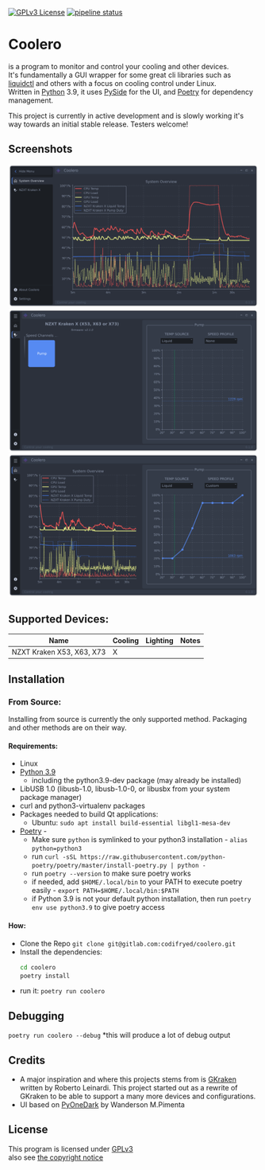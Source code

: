 [![GPLv3 License](https://img.shields.io/badge/License-GPL%20v3-yellow.svg)](https://opensource.org/licenses/)
[![pipeline status](https://gitlab.com/codifryed/coolero/badges/main/pipeline.svg)](https://gitlab.com/codifryed/coolero/pipelines)

# Coolero

is a program to monitor and control your cooling and other devices.  
It's fundamentally a GUI wrapper for some great cli libraries such
as [liquidctl](https://github.com/liquidctl/liquidctl) and others with a focus on cooling control under Linux.  
Written in [Python](https://www.python.org/) 3.9, it uses [PySide](https://wiki.qt.io/Qt_for_Python) for the UI,
and [Poetry](https://python-poetry.org/) for dependency management.

This project is currently in active development and is slowly working it's way towards an initial stable release.
Testers welcome!

## Screenshots

![Open Overview](screenshots/open-overview.png)
![Speed Channel](screenshots/speed-channel.png)
![Overview Customer Profile](screenshots/overview-custom-profile.png)

## Supported Devices:

| Name | Cooling | Lighting | Notes |
|------|---------|----------|-------|
| NZXT Kraken X53, X63, X73 | X |  | |

## Installation

### From Source:

Installing from source is currently the only supported method. Packaging and other methods are on their way.

#### Requirements:

* Linux
* [Python 3.9](https://www.python.org/)
  * including the python3.9-dev package (may already be installed)
* LibUSB 1.0 (libusb-1.0, libusb-1.0-0, or libusbx from your system package manager)
* curl and python3-virtualenv packages
* Packages needed to build Qt applications: 
  * Ubuntu: ```sudo apt install build-essential libgl1-mesa-dev```
* [Poetry](https://python-poetry.org/) -
    * Make sure `python` is symlinked to your python3 installation - `alias python=python3`
    * run `curl -sSL https://raw.githubusercontent.com/python-poetry/poetry/master/install-poetry.py | python -`
    * run `poetry --version` to make sure poetry works
    * if needed, add `$HOME/.local/bin` to your PATH to execute poetry easily - `export PATH=$HOME/.local/bin:$PATH`
    * if Python 3.9 is not your default python installation, then run `poetry env use python3.9` to give poetry access

#### How:

* Clone the Repo `git clone git@gitlab.com:codifryed/coolero.git`
* Install the dependencies:
    ```bash
    cd coolero
    poetry install
    ```
* run it: `poetry run coolero`

## Debugging

`poetry run coolero --debug`
*this will produce a lot of debug output

## Credits

* A major inspiration and where this projects stems from is [GKraken](https://gitlab.com/leinardi/gkraken) written by
  Roberto Leinardi. This project started out as a rewrite of GKraken to be able to support a many more devices and
  configurations.
* UI based on [PyOneDark](https://github.com/Wanderson-Magalhaes/PyOneDark_Qt_Widgets_Modern_GUI) by Wanderson M.Pimenta

## License

This program is licensed under [GPLv3](COPYING.txt)  
also see [the copyright notice](COPYRIGHT.md)